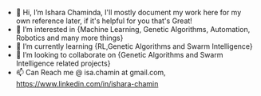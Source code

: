 - 👋 Hi, I’m Ishara Chaminda, I'll mostly document my work here for my own reference later, if it's helpful for you that's Great!
- 👀 I’m interested in {Machine Learning, Genetic Algorithms, Automation, Robotics and many more things}     
- 🌱 I’m currently learning {RL,Genetic Algorithms and Swarm Intelligence}
- 💞️ I’m looking to collaborate on {Genetic Algorithms and Swarm Intelligence related projects}
- 📫 Can Reach me @ isa.chamin at gmail.com, https://www.linkedin.com/in/ishara-chamin

<!---
dkishara/dkishara is a ✨ special ✨ repository because its `README.md` (this file) appears on your GitHub profile.
You can click the Preview link to take a look at your changes.
--->
